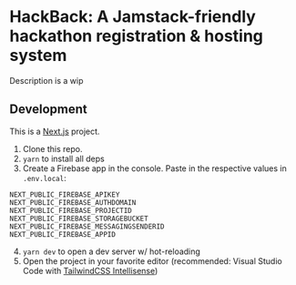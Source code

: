 # HackBack: A Jamstack-friendly hackathon registration & hosting system

Description is a wip

## Development

This is a [Next.js](https://nextjs.org/) project.

1. Clone this repo.
2. `yarn` to install all deps
3. Create a Firebase app in the console. Paste in the respective values in `.env.local`:

```
NEXT_PUBLIC_FIREBASE_APIKEY
NEXT_PUBLIC_FIREBASE_AUTHDOMAIN
NEXT_PUBLIC_FIREBASE_PROJECTID
NEXT_PUBLIC_FIREBASE_STORAGEBUCKET
NEXT_PUBLIC_FIREBASE_MESSAGINGSENDERID
NEXT_PUBLIC_FIREBASE_APPID
```

4. `yarn dev` to open a dev server w/ hot-reloading
5. Open the project in your favorite editor (recommended: Visual Studio Code with [TailwindCSS Intellisense](https://marketplace.visualstudio.com/items?itemName=bradlc.vscode-tailwindcss))
